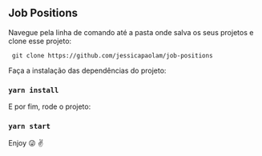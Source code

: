 ## Job Positions

Navegue pela linha de comando até a pasta onde salva os seus projetos e clone esse projeto:
 
 ```
  git clone https://github.com/jessicapaolam/job-positions
```

Faça a instalação das dependências do projeto:

### `yarn install`

E por fim, rode o projeto:

### `yarn start`


Enjoy :stuck_out_tongue_winking_eye:	:v:
